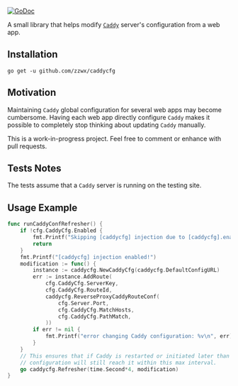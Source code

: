 [![GoDoc](http://img.shields.io/badge/go-documentation-blue.svg?style=flat-square)](https://pkg.go.dev/github.com/zzwx/caddycfg)

A small library that helps modify [`Caddy`](https://caddyserver.com/) server's configuration from a web app.

## Installation

`go get -u github.com/zzwx/caddycfg`

## Motivation

Maintaining `Caddy` global configuration for several web apps may become cumbersome. Having each web app directly configure `Caddy` makes it possible to completely stop thinking about updating `Caddy` manually.

This is a work-in-progress project. Feel free to comment or enhance with pull requests.

## Tests Notes

The tests assume that a `Caddy` server is running on the testing site.

## Usage Example

```go
func runCaddyConfRefresher() {
	if !cfg.CaddyCfg.Enabled {
		fmt.Printf("Skipping [caddycfg] injection due to [caddycfg].enabled = false")
		return
	}
	fmt.Printf("[caddycfg] injection enabled!")
	modification := func() {
		instance := caddycfg.NewCaddyCfg(caddycfg.DefaultConfigURL)
		err := instance.AddRoute(
			cfg.CaddyCfg.ServerKey,
			cfg.CaddyCfg.RouteId,
			caddycfg.ReverseProxyCaddyRouteConf(
				cfg.Server.Port,
				cfg.CaddyCfg.MatchHosts,
				cfg.CaddyCfg.PathMatch,
			))
		if err != nil {
			fmt.Printf("error changing Caddy configuration: %v\n", err)
		}
	}
	// This ensures that if Caddy is restarted or initiated later than the app,
	// configuration will still reach it within this max interval.
	go caddycfg.Refresher(time.Second*4, modification)
}
```

